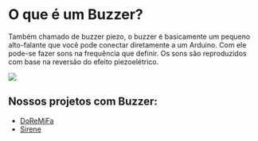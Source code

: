 # O que é um Buzzer?

Também chamado de buzzer piezo, o buzzer é basicamente um pequeno alto-falante que você pode conectar diretamente a um Arduino.
Com ele pode-se fazer sons na frequência que definir. Os sons são reproduzidos com base na reversão do efeito piezoelétrico.

![](http://dwebkit.esy.es/repositorio/Arduino/Buzzer_Uno.png)

## Nossos projetos com Buzzer:
- [DoReMiFa](https://github.com/msanches/Projetos-Arduino/tree/main/Buzzer/DoReMiFa)
- [Sirene](https://github.com/msanches/Projetos-Arduino/tree/main/Buzzer/Sirene)
